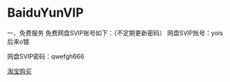 # BaiduYunVIP
一、免费服务
免费网盘SVIP账号如下：（不定期更新密码）
网盘SVIP账号：yois后来o镀

网盘SVIP密码：qwefgh666

[淘宝购买](https://item.taobao.com/item.htm?ft=t&id=614142250531)
